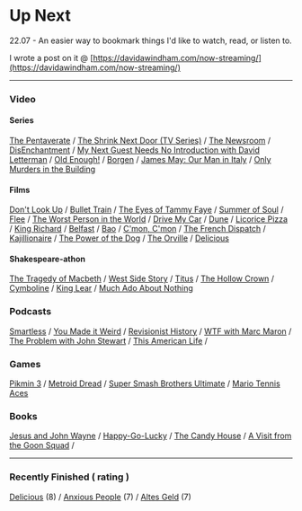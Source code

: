# Up Next

22.07 - An easier way to bookmark things I'd like to watch, read, or listen to. 

I wrote a post on it @ [https://davidawindham.com/now-streaming/](https://davidawindham.com/now-streaming/)

---
### Video
#### Series

[The Pentaverate](https://en.wikipedia.org/wiki/The_Pentaverate) / 
[The Shrink Next Door (TV Series)](https://en.wikipedia.org/wiki/The_Shrink_Next_Door_(TV_series)) /
[The Newsroom](https://en.wikipedia.org/wiki/The_Newsroom_(American_TV_series)) /
[DisEnchantment](https://en.wikipedia.org/wiki/Disenchantment_(TV_series)) / 
[My Next Guest Needs No Introduction with David Letterman](https://en.wikipedia.org/wiki/My_Next_Guest_Needs_No_Introduction_with_David_Letterman) /
[Old Enough!](https://en.wikipedia.org/wiki/Old_Enough!) /
[Borgen](https://en.wikipedia.org/wiki/Borgen_(TV_series)) / 
[James May: Our Man in Italy](https://en.wikipedia.org/wiki/James_May:_Our_Man_in_Italy) / 
[Only Murders in the Building](https://en.wikipedia.org/wiki/Only_Murders_in_the_Building)

#### Films
[Don't Look Up](https://en.wikipedia.org/wiki/Don%27t_Look_Up) /
[Bullet Train](https://en.wikipedia.org/wiki/Bullet_Train_(film)) /
[The Eyes of Tammy Faye](https://en.wikipedia.org/wiki/The_Eyes_of_Tammy_Faye_(2021_film)) /
[Summer of Soul](https://en.wikipedia.org/wiki/Summer_of_Soul) /
[Flee](https://en.wikipedia.org/wiki/Flee_(film)) /
[The Worst Person in the World](https://en.wikipedia.org/wiki/The_Worst_Person_in_the_World_(film)) /
[Drive My Car](https://en.wikipedia.org/wiki/Drive_My_Car) /
[Dune](https://en.wikipedia.org/wiki/Dune) /
[Licorice Pizza](https://en.wikipedia.org/wiki/Licorice_Pizza) /
[King Richard](https://en.wikipedia.org/wiki/King_Richard) /
[Belfast](https://en.wikipedia.org/wiki/Belfast_(film)) /
[Bao](https://en.wikipedia.org/wiki/Bao_(film)) /
[C'mon, C'mon](https://en.wikipedia.org/wiki/C%27mon_C%27mon_(film)) / 
[The French Dispatch](https://en.wikipedia.org/wiki/The_French_Dispatch) / 
[Kajillionaire](https://en.wikipedia.org/wiki/Kajillionaire) / 
[The Power of the Dog](https://en.wikipedia.org/wiki/The_Power_of_the_Dog) / 
[The Orville](https://en.wikipedia.org/wiki/The_Orville) /
[Delicious](https://www.imdb.com/title/tt10738536/)



#### Shakespeare-athon
[The Tragedy of Macbeth](https://en.wikipedia.org/wiki/Macbeth) / 
[West Side Story](https://en.wikipedia.org/wiki/West_Side_Story_(2021_film)) /
[Titus](https://en.wikipedia.org/wiki/Titus_(film)) /
[The Hollow Crown](https://en.wikipedia.org/wiki/The_Hollow_Crown_(TV_series)#The_Hollow_Crown:_The_Wars_of_the_Roses_(2016)) /
[Cymboline](https://en.wikipedia.org/wiki/Cymboline_(film)) /
[King Lear](https://en.wikipedia.org/wiki/King_Lear_(2018_film)) /
[Much Ado About Nothing](https://en.wikipedia.org/wiki/Much_Ado_About_Nothing_(2012_film))


### Podcasts
[Smartless](https://en.wikipedia.org/wiki/SmartLess) /
[You Made it Weird](https://en.wikipedia.org/wiki/You_Made_It_Weird_with_Pete_Holmes) / 
[Revisionist History](https://en.wikipedia.org/wiki/Revisionist_History_(podcast)) / 
[WTF with Marc Maron](https://en.wikipedia.org/wiki/WTF_with_Marc_Maron) / 
[The Problem with John Stewart](https://en.wikipedia.org/wiki/The_Problem_with_Jon_Stewart) / 
[This American Life](https://en.wikipedia.org/wiki/This_American_Life) / 


### Games 
[Pikmin 3](https://en.wikipedia.org/wiki/Pikmin) /
[Metroid Dread](https://en.wikipedia.org/wiki/Metroid_Dread) / 
[Super Smash Brothers Ultimate](https://en.wikipedia.org/wiki/Super_Smash_Bros._Ultimate) / 
[Mario Tennis Aces](https://en.wikipedia.org/wiki/Mario_Tennis_Aces)



### Books
[Jesus and John Wayne](https://en.wikipedia.org/wiki/Jesus_and_John_Wayne) /
[Happy-Go-Lucky](https://en.wikipedia.org/wiki/Happy-Go-Lucky_(book)) /
[The Candy House](https://en.wikipedia.org/wiki/The_Candy_House_(novel)) /
[A Visit from the Goon Squad](https://en.wikipedia.org/wiki/A_Visit_from_the_Goon_Squad) /

---
### Recently Finished ( rating )

[Delicious](https://www.imdb.com/title/tt10738536/) (8) / 
[Anxious People](https://en.wikipedia.org/wiki/Anxious_People_(TV_series)) (7) / 
[Altes Geld](https://en.wikipedia.org/wiki/Altes_Geld) (7)
